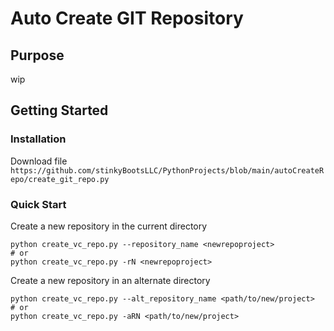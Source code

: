 # Auto Create GIT Repository

## Purpose

wip

## Getting Started

### Installation

Download file `https://github.com/stinkyBootsLLC/PythonProjects/blob/main/autoCreateRepo/create_git_repo.py`

### Quick Start

Create a new repository in the current directory

```
python create_vc_repo.py --repository_name <newrepoproject>
# or
python create_vc_repo.py -rN <newrepoproject> 
```

Create a new repository in an alternate directory 

```
python create_vc_repo.py --alt_repository_name <path/to/new/project>
# or
python create_vc_repo.py -aRN <path/to/new/project> 
```